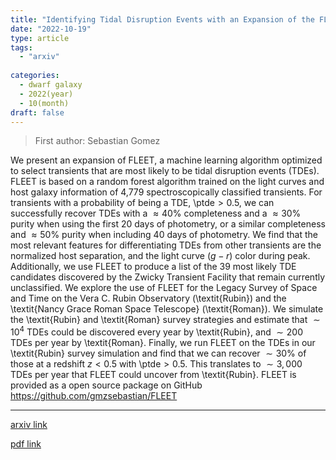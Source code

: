 ```yaml
---
title: "Identifying Tidal Disruption Events with an Expansion of the FLEET Machine Learning Algorithm"
date: "2022-10-19"
type: article
tags:
  - "arxiv"
  
categories:
  - dwarf galaxy
  - 2022(year)
  - 10(month)
draft: false
---
```

> First author: Sebastian Gomez

 We present an expansion of FLEET, a machine learning algorithm optimized to
select transients that are most likely to be tidal disruption events (TDEs).
FLEET is based on a random forest algorithm trained on the light curves and
host galaxy information of 4,779 spectroscopically classified transients. For
transients with a probability of being a TDE, \ptde$>0.5$, we can successfully
recover TDEs with a $\approx40$\% completeness and a $\approx30$\% purity when
using the first 20 days of photometry, or a similar completeness and
$\approx50$\% purity when including 40 days of photometry. We find that the
most relevant features for differentiating TDEs from other transients are the
normalized host separation, and the light curve $(g-r)$ color during peak.
Additionally, we use FLEET to produce a list of the 39 most likely TDE
candidates discovered by the Zwicky Transient Facility that remain currently
unclassified. We explore the use of FLEET for the Legacy Survey of Space and
Time on the Vera C. Rubin Observatory (\textit{Rubin}) and the \textit{Nancy
Grace Roman Space Telescope} (\textit{Roman}). We simulate the \textit{Rubin}
and \textit{Roman} survey strategies and estimate that $\sim 10^4$ TDEs could
be discovered every year by \textit{Rubin}, and $\sim200$ TDEs per year by
\textit{Roman}. Finally, we run FLEET on the TDEs in our \textit{Rubin} survey
simulation and find that we can recover $\sim 30$\% of those at a redshift $z
<0.5$ with \ptde$>0.5$. This translates to $\sim3,000$ TDEs per year that FLEET
could uncover from \textit{Rubin}. FLEET is provided as a open source package
on GitHub https://github.com/gmzsebastian/FLEET

---
[arxiv link](http://arxiv.org/abs/2210.10810v1)

[pdf link](http://arxiv.org/pdf/2210.10810v1)
